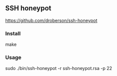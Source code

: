 ## SSH honeypot

https://github.com/droberson/ssh-honeypot

### Install

make

### Usage

sudo ./bin/ssh-honeypot -r ssh-honeypot.rsa -p 22


